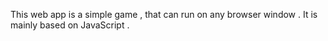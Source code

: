 This web app is a simple game , that can run on any browser window . It is mainly based on JavaScript .

